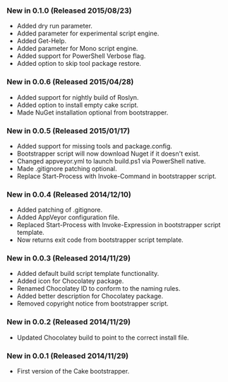 ### New in 0.1.0 (Released 2015/08/23)
* Added dry run parameter.
* Added parameter for experimental script engine.
* Added Get-Help.
* Added parameter for Mono script engine.
* Added support for PowerShell Verbose flag.
* Added option to skip tool package restore.

### New in 0.0.6 (Released 2015/04/28)
* Added support for nightly build of Roslyn.
* Added option to install empty cake script.
* Made NuGet installation optional from bootstrapper.

### New in 0.0.5 (Released 2015/01/17)
* Added support for missing tools and package.config.
* Bootstrapper script will now download Nuget if it doesn't exist.
* Changed appveyor.yml to launch build.ps1 via PowerShell native.
* Made .gitignore patching optional.
* Replace Start-Process with Invoke-Command in bootstrapper script.

### New in 0.0.4 (Released 2014/12/10)
* Added patching of .gitignore.
* Added AppVeyor configuration file.
* Replaced Start-Process with Invoke-Expression in bootstrapper script template.
* Now returns exit code from bootstrapper script template.

### New in 0.0.3 (Released 2014/11/29)
* Added default build script template functionality.
* Added icon for Chocolatey package.
* Renamed Chocolatey ID to conform to the naming rules.
* Added better description for Chocolatey package.
* Removed copyright notice from bootstrapper script.

### New in 0.0.2 (Released 2014/11/29)
* Updated Chocolatey build to point to the correct install file.

### New in 0.0.1 (Released 2014/11/29)
* First version of the Cake bootstrapper.